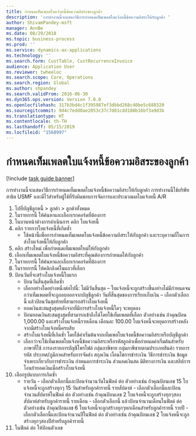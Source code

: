 ```yaml
---
title: กำหนดเท็มเพลตใบแจ้งหนี้ข้อความอิสระของลูกค้า
description: 'การทำงานนี้จะแสดงวิธีการกำหนดเท็มเพลตใบแจ้งหนี้ข้อความอิสระให้กับลูกค้า '
author: ShivamPandey-msft
manager: AnnBe
ms.date: 08/29/2018
ms.topic: business-process
ms.prod: ''
ms.service: dynamics-ax-applications
ms.technology: ''
ms.search.form: CustTable, CustRecurrenceInvoice
audience: Application User
ms.reviewer: twheeloc
ms.search.scope: Core, Operations
ms.search.region: Global
ms.author: shpandey
ms.search.validFrom: 2016-06-30
ms.dyn365.ops.version: Version 7.0.0
ms.openlocfilehash: 317b3bd4c1f395987ef3dbbd268c40be5c688320
ms.sourcegitcommit: 9d4c7edd0ae2053c37c7d81cdd180b16bf3a9d3b
ms.translationtype: HT
ms.contentlocale: th-TH
ms.lasthandoff: 05/15/2019
ms.locfileid: "1568997"
---
```

# <a name="assign-free-text-invoice-template-to-a-customer"></a>กำหนดเท็มเพลตใบแจ้งหนี้ข้อความอิสระของลูกค้า

[!include [task guide banner](../../includes/task-guide-banner.md)]

การทำงานนี้จะแสดงวิธีการกำหนดเท็มเพลตใบแจ้งหนี้ข้อความอิสระให้กับลูกค้า  การทำงานนี้ใช้บริษัทสาธิต USMF และมีไว้สำหรับผู้ใช้ที่รับผิดชอบการจัดการและประมวลผลใบแจ้งหนี้ A/R

1. ไปที่บัญชีลูกหนี้ > ลูกค้า > ลูกค้าทั้งหมด
2. ในรายการนี้ ให้ค้นหาและเลือกเรกคอร์ดที่ต้องการ
3. ในบานหน้าต่างการดำเนินการ คลิก ใบแจ้งหนี้
4. คลิก รายการใบแจ้งหนี้ที่เกิดซ้ำ
    * ใช้หน้านี้เพื่อการกำหนดเท็มเพลตใบแจ้งหนี้ข้อความอิสระให้กับลูกค้า และระบุความถี่ในการส่งใบแจ้งหนี้ให้กับลูกค้า  
5. คลิก สร้างใหม่ เพื่อกำหนดเท็มเพลตใหม่ให้กับลูกค้า
6. เลือกเท็มเพลตใบแจ้งหนี้ข้อความอิสระที่คุณต้องการกำหนดให้กับลูกค้า
7. ในรายการนี้ ให้ค้นหาและเลือกเรกคอร์ดที่ต้องการ
8. ในรายการนี้ ให้คลิกลิงค์ในแถวที่เลือก
9. ป้อนวันที่จะสร้างใบแจ้งหนี้ใบแรก
    * ป้อนวันสิ้นสุดที่เกิดซ้ำ  
    * เลือกอย่างใดอย่างหนึ่งต่อไปนี้: ไม่มีวันสิ้นสุด – ใบแจ้งหนี้จะถูกสร้างขึ้นอย่างไม่มีกำหนดจนกว่าเท็มเพลตที่จะถูกลบออกจากบัญชีลูกค้า  วันที่สิ้นสุดของการเรียกเก็บเงิน – เลือกตัวเลือกนี้ แล้วป้อนวันสุดท้ายที่สามารถสร้างใบแจ้งหนี้  
    * ยอดเงินสะสมสูงสุดหลังจากที่มีการสร้างใบแจ้งหนี้ใดๆ จะหยุดลง  
    * ป้อนยอดเงินสะสมสูงสุดที่สามารถเข้าถึงได้โดยใช้เท็มเพลตที่เลือก  ตัวอย่างเช่น ถ้าคุณป้อน 1,000.00 และสร้างใบแจ้งหนี้รายเดือน เดือนละ 100.00 ใบแจ้งหนี้จะหยุดการสร้างหลังจากมีสร้างใบแจ้งหนี้ครบสิบ  
    * สร้างใบแจ้งหนี้ที่เกิดซ้ำ โดยใช้ค่าเริ่มต้นจากเท็มเพลใบแจ้งหนี้ข้อความอิสระหรือบัญชีลูกค้า  
    * เลือกว่าจะใช้เท็มเพลตใบแจ้งหนี้ข้อความอิสระหรือรหัสลูกค้าเพื่อกำหนดค่าเริ่มต้นสำหรับภาษาที่ใช้ การลงรายการบัญชีโพรไฟล์ กลุ่มภาษีขาย กลุ่มภาษีขายตามประเภทสินค้า รายการรหัส ประเทศ/ภูมิภาคสำหรับการจัดส่ง สกุลเงิน เงื่อนไขการชำระเงิน วิธีการชำระเงิน ข้อมูลจำเพาะเกี่ยวกับการชำระเงิน กำหนดการชำระเงิน ส่วนลดเงินสด มิติทางการเงิน และสลิปการโอนย้ายอดเงินเมื่อสร้างใบแจ้งหนี้  
10. เลือกรูปแบบการเกิดซ้ำ 
    * รายวัน - เลือกตัวเลือกนี้และป้อนจำนวนวันในฟิลด์ ต่อ  ตัวอย่างเช่น ถ้าคุณป้อนเลข 15 ใบแจ้งหนี้จะถูกสร้างทุกๆ 15 วันสำหรับลูกค้ารายนี้   รายสัปดาห์ - เลือกตัวเลือกนี้และป้อนจำนวนสัปดาห์ในฟิลด์ ต่อ  ตัวอย่างเช่น ถ้าคุณป้อนเลข 2 ใบแจ้งหนี้จะถูกสร้างทุกๆสองสัปดาห์สำหรับลูกค้ารายนี้   รายเดือน - เลือกตัวเลือกนี้ แล้วป้อนจำนวนเดือนในฟิลด์ ต่อ  ตัวอย่างเช่น ถ้าคุณป้อนเลข 6 ใบแจ้งหนี้จะถูกสร้างทุกๆหกเดือนสำหรับลูกค้ารายนี้   รายปี - เลือกตัวเลือกนี้และป้อนจำนวนปีในฟิลด์ ต่อ  ตัวอย่างเช่น ถ้าคุณป้อนเลข 2 ใบแจ้งหนี้จะถูกสร้างทุกๆสองปีสำหรับลูกค้ารายนี้  
11. ในฟิลด์ ต่อ ให้ป้อนตัวเลข 

